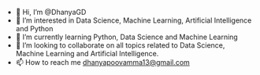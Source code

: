 - 👋 Hi, I’m @DhanyaGD
- 👀 I’m interested in Data Science, Machine Learning, Artificial Intelligence and Python
- 🌱 I’m currently learning Python, Data Science and Machine Learning
- 💞️ I’m looking to collaborate on all topics related to Data Science, Machine Learning and Artificial Intelligence.
- 📫 How to reach me dhanyapoovamma13@gmail.com

<!---
DhanyaGD/DhanyaGD is a ✨ special ✨ repository because its `README.md` (this file) appears on your GitHub profile.
You can click the Preview link to take a look at your changes.
--->
